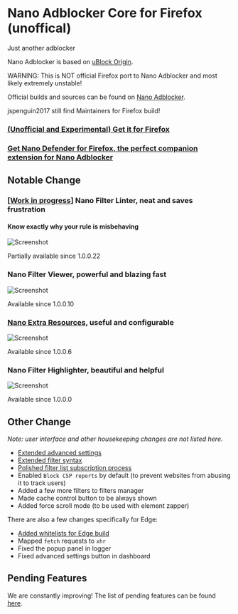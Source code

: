 # Nano Adblocker Core for Firefox (unoffical)

Just another adblocker

Nano Adblocker is based on [uBlock Origin](https://github.com/gorhill/uBlock).

WARNING: This is NOT official Firefox port to Nano Adblocker and most likely extremely unstable!

Official builds and sources can be found on [Nano Adblocker](https://github.com/NanoAdblocker/NanoCore).

jspenguin2017 still find Maintainers for Firefox build!

### [(Unofficial and Experimental) Get it for Firefox](https://github.com/LiCybora/NanoCoreFirefox/releases/)

### [Get Nano Defender for Firefox, the perfect companion extension for Nano Adblocker](https://github.com/LiCybora/NanoDefenderFirefox/releases/)

## Notable Change

<!--
### \[[Work in progress](https://github.com/NanoAdblocker/NanoCore/issues/33)\] Nano Dashboard, clean and modern

![Screenshot](https://i.imgur.com/LUAu7KO.png)

Not yet available
-->

### \[[Work in progress](https://github.com/NanoAdblocker/NanoCore/issues/1)\] Nano Filter Linter, neat and saves frustration

#### Know exactly why your rule is misbehaving

![Screenshot](https://i.imgur.com/zboYYEr.png)

<!--
#### Get notified for common mistakes

![Screenshot](https://i.imgur.com/IkTaEQ3.png)
-->

Partially available since 1.0.0.22

### Nano Filter Viewer, powerful and blazing fast

![Screenshot](https://i.imgur.com/fZh4Hqn.png)

Available since 1.0.0.10

### [Nano Extra Resources](https://github.com/NanoAdblocker/NanoFilters/blob/master/NanoFiltersSource/NanoResources.txt), useful and configurable

![Screenshot](https://i.imgur.com/0HIYf4d.png)

Available since 1.0.0.6

### Nano Filter Highlighter, beautiful and helpful

![Screenshot](https://i.imgur.com/KktoFJL.png)

Available since 1.0.0.0

## Other Change

*Note: user interface and other housekeeping changes are not listed here.*

- [Extended advanced settings](/notes/advanced-settings.MD#advanced-settings)
- [Extended filter syntax](/notes/filter-syntax.MD#filter-syntax)
- [Polished filter list subscription process](/notes/filter-list-authoring.MD#filter-list-authoring)
- Enabled `Block CSP reports` by default (to prevent websites from abusing it
  to track users)
- Added a few more filters to filters manager
- Made cache control button to be always shown
- Added force scroll mode (to be used with element zapper)

There are also a few changes specifically for Edge: 
- [Added whitelists for Edge build](/notes/dashboard-whitelist.MD#dashboard-whitelist)
- Mapped `fetch` requests to `xhr`
- Fixed the popup panel in logger
- Fixed advanced settings button in dashboard

## Pending Features

We are constantly improving! The list of pending features can be found
[here](/notes/pending-features.MD#pending-features).

